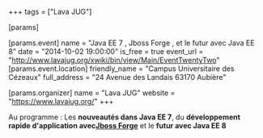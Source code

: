 +++
tags = ["Lava JUG"]

[params]

[params.event]
name = "Java EE 7 , Jboss Forge , et le futur avec Java EE 8"
date = "2014-10-02 19:00:00"
is_free = true
event_url = "http://www.lavajug.org/xwiki/bin/view/Main/EventTwentyTwo"
[params.event.location]
friendly_name = "Campus Universitaire des Cézeaux"
full_address = "24 Avenue des Landais 63170 Aubière"

[params.organizer]
name = "Lava JUG"
website = "https://www.lavajug.org/"
+++

Au programme &#58;
Les **nouveautés dans Java EE 7**, du **développement rapide d'application avec[Jboss Forge](http://forge.jboss.org/)** et le **futur avec Java EE 8**